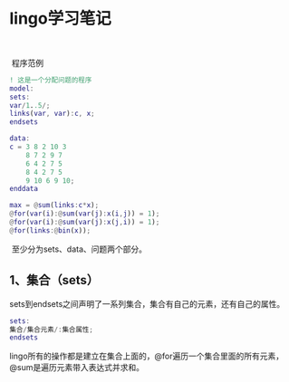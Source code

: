 # lingo学习笔记

​	

​	程序范例

```matlab
! 这是一个分配问题的程序
model:
sets:
var/1..5/;
links(var, var):c, x;
endsets

data:
c = 3 8 2 10 3
    8 7 2 9 7
    6 4 2 7 5
    8 4 2 7 5
    9 10 6 9 10;
enddata

max = @sum(links:c*x);
@for(var(i):@sum(var(j):x(i,j)) = 1);
@for(var(i):@sum(var(j):x(j,i)) = 1);
@for(links:@bin(x));
```

​	至少分为sets、data、问题两个部分。



## 1、集合（sets）

​	sets到endsets之间声明了一系列集合，集合有自己的元素，还有自己的属性。

```matlab
sets:
集合/集合元素/:集合属性;
endsets
```

​	lingo所有的操作都是建立在集合上面的，@for遍历一个集合里面的所有元素，@sum是遍历元素带入表达式并求和。